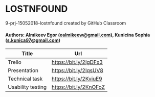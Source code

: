 # LOSTNFOUND
9-prj-15052018-lostnfound created by GitHub Classroom

#### Authors: Almikeev Egor (ealmikeew@gmail.com), Kunicina Sophia (s.kunica97@gmail.com)

Title | Url
------------ | -------------
Trello              | https://bit.ly/2IgDFx3
Presentation        | https://bit.ly/2IqsUV8
Technical task      | https://bit.ly/2KviuE9
Usability testing   | https://bit.ly/2KnOFoZ
